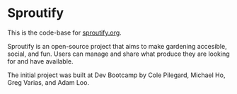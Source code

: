 # Sproutify

This is the code-base for [sproutify.org](http://www.sproutify.org).

Sproutify is an open-source project that aims to make gardening accesible, social, and fun. Users can manage and share what produce they are looking for and have available.

The initial project was built at Dev Bootcamp by Cole Pilegard, Michael Ho, Greg Varias, and Adam Loo.
